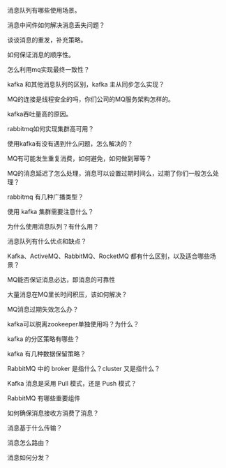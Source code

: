 消息队列有哪些使用场景。

消息中间件如何解决消息丢失问题？

谈谈消息的重发，补充策略。

如何保证消息的顺序性。

怎么利用mq实现最终一致性？

kafka 和其他消息队列的区别，kafka 主从同步怎么实现？

MQ的连接是线程安全的吗，你们公司的MQ服务架构怎样的。

kafka吞吐量高的原因。

rabbitmq如何实现集群高可用？

使用kafka有没有遇到什么问题，怎么解决的？

MQ有可能发生重复消费，如何避免，如何做到幂等？

MQ的消息延迟了怎么处理，消息可以设置过期时间么，过期了你们一般怎么处理？

rabbitmq 有几种广播类型？

使用 kafka 集群需要注意什么？

为什么使用消息队列？有什么用？

消息队列有什么优点和缺点？

Kafka、ActiveMQ、RabbitMQ、RocketMQ 都有什么区别，以及适合哪些场景？

MQ能否保证消息必达，即消息的可靠性

大量消息在MQ里长时间积压，该如何解决？

MQ消息过期失效怎么办？

kafka可以脱离zookeeper单独使用吗？为什么？

kafka 的分区策略有哪些？

kafka 有几种数据保留策略？

RabbitMQ 中的 broker 是指什么？cluster 又是指什么？

Kafka 消息是采用 Pull 模式，还是 Push 模式？

RabbitMQ 有哪些重要组件

如何确保消息接收方消费了消息？

消息基于什么传输？

消息怎么路由？

消息如何分发？